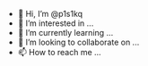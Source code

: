 - 👋 Hi, I’m @p1s1kq
- 👀 I’m interested in ...
- 🌱 I’m currently learning ...
- 💞️ I’m looking to collaborate on ...
- 📫 How to reach me ...

<!---
p1s1kq/p1s1kq is a ✨ special ✨ repository because its `README.md` (this file) appears on your GitHub profile.
You can click the Preview link to take a look at your changes.
--->
